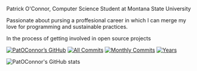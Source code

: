 Patrick O'Connor, Computer Science Student at Montana State University

Passionate about pursing a proffesional career in which I can merge my love for programming and sustainable practices. 

In the process of getting involved in open source projects

[![PatOConnor’s GitHub](https://img.shields.io/github/followers/patrickfoconnor?label=follow&style=social)](https://github.com/patrickfoconnor)
[![All Commits](https://badges.pufler.dev/commits/all/patrickfoconnor?style=social)](https://badges.pufler.dev)
[![Monthly Commits](https://badges.pufler.dev/commits/monthly/patrickfoconnor?style=social)](https://badges.pufler.dev)
[![Years](https://badges.pufler.dev/years/patrickfoconnor?style=social)](https://badges.pufler.dev)

![PatOConnor's GitHub stats](https://github-readme-stats.vercel.app/api?username=patrickfoconnor&hide_border=true&show_icons=true&include_all_commits=true&count_private=true&theme=buefy)

